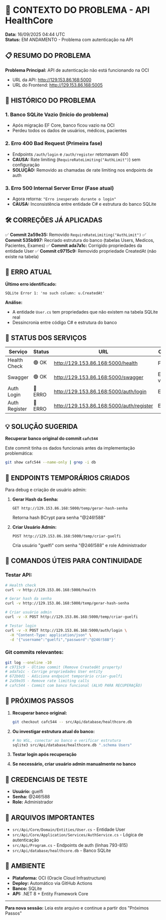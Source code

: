 # 🔧 CONTEXTO DO PROBLEMA - API HealthCore

**Data:** 16/09/2025 04:44 UTC  
**Status:** EM ANDAMENTO - Problema com autenticação na API

## 📋 RESUMO DO PROBLEMA

**Problema Principal:** API de autenticação não está funcionando na OCI
- URL da API: http://129.153.86.168:5000
- URL do Frontend: http://129.153.86.168:5005

## 🚨 HISTÓRICO DO PROBLEMA

### 1. **Banco SQLite Vazio** (Início do problema)
- Após migração EF Core, banco ficou vazio na OCI
- Perdeu todos os dados de usuários, médicos, pacientes

### 2. **Erro 400 Bad Request** (Primeira fase)
- Endpoints `/auth/login` e `/auth/register` retornavam 400
- **CAUSA:** Rate limiting (`RequireRateLimiting("AuthLimit")`) sem configuração
- **SOLUÇÃO:** Removido as chamadas de rate limiting nos endpoints de auth

### 3. **Erro 500 Internal Server Error** (Fase atual)
- Agora retorna: `"Erro inesperado durante o login"`
- **CAUSA:** Inconsistência entre entidade C# e estrutura do banco SQLite

## 🛠️ CORREÇÕES JÁ APLICADAS

✅ **Commit 2a59e35:** Removido `RequireRateLimiting("AuthLimit")` 
✅ **Commit 535b997:** Recriado estrutura do banco (tabelas Users, Medicos, Pacientes, Exames)
✅ **Commit ada7a1c:** Corrigido propriedades da entidade User
✅ **Commit c9715c9:** Removido propriedade CreatedAt (não existe na tabela)

## 🔴 ERRO ATUAL

**Último erro identificado:**
```
SQLite Error 1: 'no such column: u.CreatedAt'
```

**Análise:**
- A entidade `User.cs` tem propriedades que não existem na tabela SQLite real
- Dessincronia entre código C# e estrutura do banco

## 🏥 STATUS DOS SERVIÇOS

| Serviço | Status | URL | Observação |
|---------|---------|-----|------------|
| Health Check | 🟢 OK | http://129.153.86.168:5000/health | Funcionando |
| Swagger | 🟢 OK | http://129.153.86.168:5000/swagger | Endpoints visíveis |
| Auth Login | 🔴 ERRO | http://129.153.86.168:5000/auth/login | Erro 500 |
| Auth Register | 🔴 ERRO | http://129.153.86.168:5000/auth/register | Erro 500 |

## 💡 SOLUÇÃO SUGERIDA

**Recuperar banco original do commit `cafc544`**

Este commit tinha os dados funcionais antes da implementação problemática:
```bash
git show cafc544 --name-only | grep -i db
```

## 🔧 ENDPOINTS TEMPORÁRIOS CRIADOS

Para debug e criação de usuário admin:

1. **Gerar Hash da Senha:**
   ```
   GET http://129.153.86.168:5000/temp/gerar-hash-senha
   ```
   Retorna hash BCrypt para senha "@246!588"

2. **Criar Usuário Admin:**
   ```
   POST http://129.153.86.168:5000/temp/criar-guelfi
   ```
   Cria usuário "guelfi" com senha "@246!588" e role Administrador

## 📝 COMANDOS ÚTEIS PARA CONTINUIDADE

### Testar API:
```bash
# Health check
curl -v http://129.153.86.168:5000/health

# Gerar hash da senha
curl -v http://129.153.86.168:5000/temp/gerar-hash-senha

# Criar usuário admin
curl -v -X POST http://129.153.86.168:5000/temp/criar-guelfi

# Testar login
curl -v -X POST http://129.153.86.168:5000/auth/login \
  -H "Content-Type: application/json" \
  -d '{"username":"guelfi","password":"@246!588"}'
```

### Git commits relevantes:
```bash
git log --oneline -10
# c9715c9 - Último commit (Remove CreatedAt property)
# ada7a1c - Corrige propriedades User entity  
# 672b0d1 - Adiciona endpoint temporário criar-guelfi
# 2a59e35 - Remove rate limiting calls
# cafc544 - Commit com banco funcional (ALVO PARA RECUPERAÇÃO)
```

## 🎯 PRÓXIMOS PASSOS

1. **Recuperar banco original:**
   ```bash
   git checkout cafc544 -- src/Api/database/healthcore.db
   ```

2. **Ou investigar estrutura atual do banco:**
   ```bash
   # No WSL, conectar ao banco e verificar estrutura
   sqlite3 src/Api/database/healthcore.db ".schema Users"
   ```

3. **Testar login após recuperação**

4. **Se necessário, criar usuário admin manualmente no banco**

## 🔐 CREDENCIAIS DE TESTE

- **Usuário:** guelfi
- **Senha:** @246!588
- **Role:** Administrador

## 📁 ARQUIVOS IMPORTANTES

- `src/Api/Core/Domain/Entities/User.cs` - Entidade User
- `src/Api/Core/Application/Services/AuthService.cs` - Lógica de autenticação  
- `src/Api/Program.cs` - Endpoints de auth (linhas 793-815)
- `src/Api/database/healthcore.db` - Banco SQLite

## 🚀 AMBIENTE

- **Plataforma:** OCI (Oracle Cloud Infrastructure)
- **Deploy:** Automático via GitHub Actions
- **Banco:** SQLite
- **API:** .NET 8 + Entity Framework Core

---

**Para nova sessão:** Leia este arquivo e continue a partir dos "Próximos Passos"
